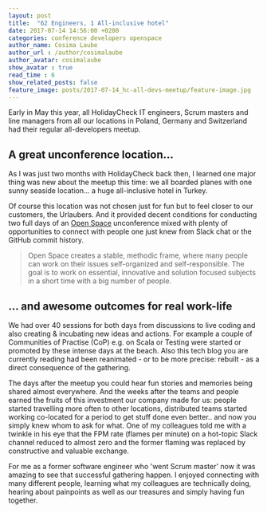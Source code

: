 ```yaml
---
layout: post
title:  "62 Engineers, 1 All-inclusive hotel"
date: 2017-07-14 14:56:00 +0200
categories: conference developers openspace
author_name: Cosima Laube
author_url : /author/cosimalaube
author_avatar: cosimalaube
show_avatar : true
read_time : 6
show_related_posts: false
feature_image: posts/2017-07-14_hc-all-devs-meetup/feature-image.jpg
---
```


Early in May this year, all HolidayCheck IT engineers, Scrum masters and line managers from all our locations in Poland, Germany and Switzerland had their regular all-developers meetup. 

## A great unconference location...
As I was just two months with HolidayCheck back then, I learned one major thing was new about the meetup this time: we all boarded planes with one sunny seaside location... a huge all-inclusive hotel in Turkey.

Of course this location was not chosen just for fun but to feel closer to our customers, the Urlaubers. And it provided decent conditions for conducting two full days of an [Open Space][openspaceWikipedia] unconference mixed with plenty of opportunities to connect with people one just knew from Slack chat or the GitHub commit history.

> Open Space creates a stable, methodic frame, where many people can work on their issues self-organized and self-responsible. The goal is to work on essential, innovative and solution focused subjects in a short time with a big number of people.

## ... and awesome outcomes for real work-life

We had over 40 sessions for both days from discussions to live coding and also creating & incubating new ideas and actions. For example a couple of Communities of Practise (CoP) e.g. on Scala or Testing were started or promoted by these intense days at the beach. Also this tech blog you are currently reading had been reanimated - or to be more precise: rebuilt - as a direct consequence of the gathering.

The days after the meetup you could hear fun stories and memories being shared almost everywhere. And the weeks after the teams and people earned the fruits of this investment our company made for us: people started travelling more often to other locations, distributed teams started working co-located for a period to get stuff done even better.. and now you simply knew whom to ask for what. One of my colleagues told me with a twinkle in his eye that the FPM rate (flames per minute) on a hot-topic Slack channel reduced to almost zero and the former flaming was replaced by constructive and valuable exchange.

For me as a former software engineer who 'went Scrum master' now it was amazing to see that successful gathering happen. I enjoyed connecting with many different people, learning what my colleagues are technically doing, hearing about painpoints as well as our treasures and simply having fun together.


[openspaceWikipedia]: https://en.wikipedia.org/wiki/Open_Space_Technology

